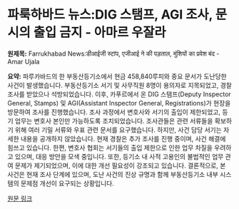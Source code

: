 # 파룩하바드 뉴스:DIG 스탬프, AGI 조사, 문시의 출입 금지 - 아마르 우잘라

**원제목:** Farrukhabad News:डीआईजी स्टांप, एजीआई ने की पड़ताल, मुंशियों का प्रवेश बंद - Amar Ujala

**요약:** 파루카바드의 한 부동산등기소에서 현금 458,840루피와 중요 문서가 도난당한 사건이 발생했습니다.  부동산등기소 서기 및 사무직원 8명이 용의자로 지목되었고, 경찰 조사를 받았으나 석방되었습니다.  이후, 카푸르에서 온 DIG 스탬프(Deputy Inspector General, Stamps) 및 AGI(Assistant Inspector General, Registrations)가 현장을 방문하여 조사를 진행했습니다.  조사 과정에서 변호사와 서기의 출입이 제한되었고,  등기 업무는 변호사 본인만 가능하도록 조치되었습니다.  조사관들은 관련 서류들을 확보하기 위해  여러 기밀 서류와 우표 관련 문서를 요구했습니다.  하지만,  사건 담당 서기는 자세한 내용을 공개하지 않았습니다.  현재 경찰은 추가 조사를 진행 중이며,  사건 해결에 힘쓰고 있습니다.  한편, 변호사 협회는 서기들의 출입 제한으로 인한 업무 차질을 우려하고 있으며,  대응 방안을 모색 중입니다.  또한,  등기소 내 사적 고용인의 불법적인 업무 관여 문제가 제기되었으며, 이에 대한 개선 필요성이 강조되고 있습니다.  결론적으로,  본 사건은 현재 조사 단계에 있으며,  도난 사건의 진상 규명과 함께 부동산등기소 내부 시스템의 문제점 개선이 요구되는 상황입니다.

[원문 링크](https://www.amarujala.com/uttar-pradesh/farrukhabad/dig-stamp-agi-investigated-entry-of-clerks-stopped-farrukhabad-news-c-22-1-sknp1018-106902-2025-07-24)
